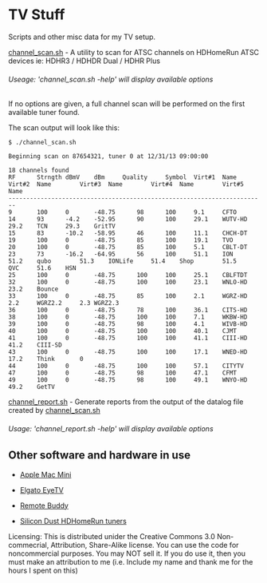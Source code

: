TV Stuff
========
Scripts and other misc data for my TV setup.

[channel_scan.sh](channel_scan.sh) - A utility to scan for ATSC channels on HDHomeRun ATSC devices ie: HDHR3 / HDHDR Dual / HDHR Plus

###### Useage: 'channel_scan.sh -help' will display available options

If no options are given, a full channel scan will be performed on the first available tuner found.

The scan output will look like this:

```
$ ./channel_scan.sh

Beginning scan on 87654321, tuner 0 at 12/31/13 09:00:00

18 channels found
RF		Strngth	dBmV	dBm		Quality		Symbol	Virt#1	Name 		Virt#2	Name		Virt#3	Name		Virt#4	Name		Virt#5	Name
------------------------------------------------------------------------
9		100		0		-48.75		98		100		9.1		CFTO															
14		93		-4.2	-52.95		90		100		29.1	WUTV-HD		29.2	TCN		29.3	GritTV									
15		83		-10.2	-58.95		46		100		11.1	CHCH-DT															
19		100		0		-48.75		85		100		19.1	TVO															
20		100		0		-48.75		85		100		5.1		CBLT-DT															
23		73		-16.2	-64.95		56		100		51.1	ION			51.2	qubo		51.3	IONLife		51.4	Shop		51.5	QVC		51.6	HSN
25		100		0		-48.75		100		100		25.1	CBLFTDT															
32		100		0		-48.75		100		100		23.1	WNLO-HD		23.2	Bounce												
33		100		0		-48.75		85		100		2.1		WGRZ-HD		2.2		WGRZ2.2		2.3	WGRZ2.3									
36		100		0		-48.75		78		100		36.1	CITS-HD															
38		100		0		-48.75		100		100		7.1		WKBW-HD															
39		100		0		-48.75		98		100		4.1		WIVB-HD															
40		100		0		-48.75		100		100		40.1	CJMT															
41		100		0		-48.75		100		100		41.1	CIII-HD		41.2	CIII-SD												
43		100		0		-48.75		100		100		17.1	WNED-HD		17.2	Think		0										
44		100		0		-48.75		100		100		57.1	CITYTV															
47		100		0		-48.75		98		100		47.1	CFMT															
49		100		0		-48.75		98		100		49.1	WNYO-HD		49.2	GetTV												
```

[channel_report.sh](channel_report.sh) - Generate reports from the output of the datalog file created by [channel_scan.sh](channel_scan.sh)

###### Usage: 'channel_report.sh -help' will display available options

Other software and hardware in use
-----------------------------------

* [Apple Mac Mini](http://www.apple.com/ca/mac-mini/)

* [Elgato EyeTV](http://www.elgato.com/eyetv/eyetv-3)

* [Remote Buddy](http://www.iospirit.com/products/remotebuddy/)

* [Silicon Dust HDHomeRun tuners](http://www.silicondust.com/products_new/)

Licensing: This is distributed unider the Creative Commons 3.0 Non-commecrial, Attribution, Share-Alike license. You can use the code for noncommercial purposes. You may NOT sell it. If you do use it, then you must make an attribution to me (i.e. Include my name and thank me for the hours I spent on this)


